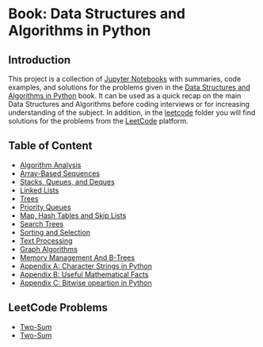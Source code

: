 # Book: Data Structures and Algorithms in Python

## Introduction
This project is a collection of [Jupyter Notebooks](https://jupyter.org/) with summaries, code examples, and solutions for the problems given in the [Data Structures and Algorithms in Python](https://www.amazon.com/Structures-Algorithms-Python-Michael-Goodrich/dp/1118290275/ref=sr_1_9?keywords=data+structures+and+algorithms&qid=1639038655&sr=8-9) book. It can be used as a quick recap on the main Data Structures and Algorithms before coding interviews or for increasing understanding of the subject.
In addition, in the [leetcode](https://github.com/dimastatz/courses-and-books/tree/master/python-data-structures/leetocde) folder you will find solutions for the problems from the [LeetCode](https://leetcode.com/) platform.    

## Table of Content  
- [Algorithm Analysis](https://github.com/dimastatz/courses-and-books/blob/master/python-data-structures/algorithm-analysis.ipynb)
- [Array-Based Sequences]()
- [Stacks, Queues, and Deques]()
- [Linked Lists]()
- [Trees]()
- [Priority Queues]()
- [Map, Hash Tables and Skip Lists]()
- [Search Trees]()
- [Sorting and Selection]()
- [Text Processing]()
- [Graph Algorithms]()
- [Memory Management And B-Trees]()
- [Appendix A: Character Strings in Python]()
- [Appendix B: Useful Mathematical Facts]()
- [Appendix C: Bitwise opeartion in Python]()  

## LeetCode Problems
- [Two-Sum](https://github.com/dimastatz/courses-and-books/blob/master/python-data-structures/leetocde/two-sum.ipynb)
- [Two-Sum](https://github.com/dimastatz/courses-and-books/blob/master/python-data-structures/leetocde/two-sum.ipynb)
